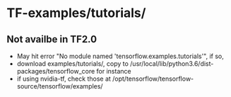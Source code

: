 # TF-examples/tutorials/
## Not availbe in TF2.0
- May hit error "No module named 'tensorflow.examples.tutorials'", if so, 
- download examples/tutorials/, copy to /usr/local/lib/python3.6/dist-packages/tensorflow_core for instance
- if using nvidia-tf, check those at /opt/tensorflow/tensorflow-source/tensorflow/examples/
